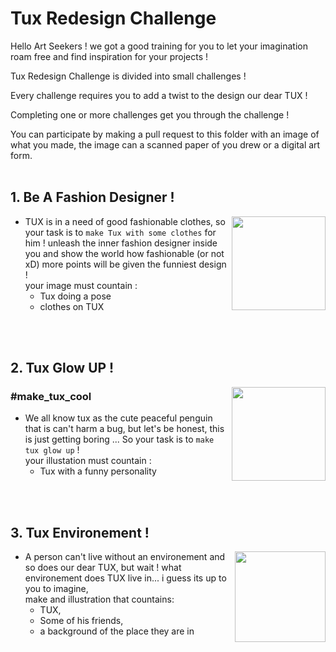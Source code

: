 
# Tux Redesign Challenge


Hello Art Seekers ! we got a good training for you to let your imagination roam free and find inspiration for your projects ! <br>

Tux Redesign Challenge is divided into small challenges ! <br>

Every challenge requires you to add a twist to the design our dear TUX !<br>

Completing one or more challenges get you through the challenge !<br>

You can participate by making a pull request to this folder with an image of what you made, the image can a scanned paper of you drew or a digital art form.
<br>
<br>

## 1. Be A Fashion Designer !
<img  src="https://www.pixenli.com/image/VF4CfaaK"  width="150"  height="150"  align="right">

* TUX is in a need of good fashionable clothes, so your task is to ` make Tux with some clothes ` for him ! unleash the inner fashion designer inside you and show the world how fashionable (or not xD) more points will be given the funniest design !<br>your image must countain :
  + Tux doing a pose
  + clothes on TUX
<br>
<br>

## 2. Tux Glow UP !
<img  src="https://www.pixenli.com/image/klQN-cE7"  width="150"  height="150"  align="right">

### **#make_tux_cool**

* We all know tux as the cute peaceful penguin that is can't harm a bug, but let's be honest, this is just getting boring ...
So your task is to `make tux glow up` !<br>your illustation must countain : 
  + Tux with a funny personality 

<br>
<br>

## 3. Tux Environement !
<img  src="https://www.pixenli.com/image/OJjyy1f3"  width="145"  height="145"  align="right">

* A person can't live without an environement and so does our dear TUX, but wait ! what environement does TUX live in... i guess its up to you to imagine, <br>make and illustration that countains: 
  + TUX, 
  + Some of his friends, 
  + a background of the place they are in